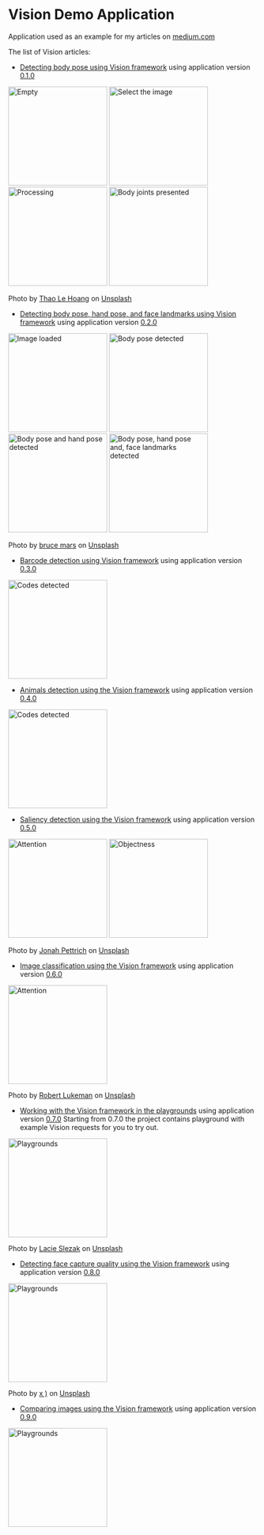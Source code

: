 # Vision Demo Application
Application used as an example for my articles on [medium.com](https://medium.com/@kamil.tustanowski)

The list of Vision articles:

- [Detecting body pose using Vision framework](https://medium.com/@kamil.tustanowski/detecting-body-pose-using-vision-framework-caba5435796a) using application version [0.1.0](https://github.com/ktustanowski/visiondemo/releases/tag/v0.1.0)

<img src="Images/1.empty.png" alt="Empty" width="200"/> <img src="Images/2.select.image.png" alt="Select the image" width="200"/> <img src="Images/3.processing.png" alt="Processing" width="200"/> <img src="Images/4.joints.visible.png" alt="Body joints presented" width="200"/>

Photo by [Thao Le Hoang](https://unsplash.com/@h4x0r3?utm_source=unsplash&utm_medium=referral&utm_content=creditCopyText) on [Unsplash](https://unsplash.com)

- [Detecting body pose, hand pose, and face landmarks using Vision framework](https://medium.com/@kamil.tustanowski/detecting-body-pose-hand-pose-and-face-landmarks-using-vision-framework-645dc62c4b93) using application version [0.2.0](https://github.com/ktustanowski/visiondemo/releases/tag/v0.2.0)

<img src="Images/v020_1.png" alt="Image loaded" width="200"/> <img src="Images/v020_2.png" alt="Body pose detected" width="200"/> <img src="Images/v020_3.png" alt="Body pose and hand pose detected" width="200"/> <img src="Images/v020_4.png" alt="Body pose, hand pose and, face landmarks detected" width="200"/>

Photo by [bruce mars](https://unsplash.com/@brucemars?utm_source=unsplash&utm_medium=referral&utm_content=creditCopyText) on [Unsplash](https://unsplash.com)

- [Barcode detection using Vision framework](https://medium.com/@kamil.tustanowski/barcode-detection-using-vision-framework-b5ce55b82c4e) using application version [0.3.0](https://github.com/ktustanowski/visiondemo/releases/tag/v0.3.0)
<img src="Images/v030.png" alt="Codes detected" width="200"/>

- [Animals detection using the Vision framework](https://medium.com/@kamil.tustanowski/animals-detection-using-the-vision-framework-1a755fbc639f) using application version [0.4.0](https://github.com/ktustanowski/visiondemo/releases/tag/v0.4.0)
<img src="Images/v040.PNG" alt="Codes detected" width="200"/>

- [Saliency detection using the Vision framework](https://medium.com/@kamil.tustanowski/saliency-detection-using-the-vision-framework-d53a38e4ccaa) using application version [0.5.0](https://github.com/ktustanowski/visiondemo/releases/tag/v0.5.0)

<img src="Images/v050_attention.PNG" alt="Attention" width="200"/> <img src="Images/v050_objectness.PNG" alt="Objectness" width="200"/>

Photo by [Jonah Pettrich](https://unsplash.com/@jonah_jpg?utm_source=unsplash&utm_medium=referral&utm_content=creditCopyText) on [Unsplash](https://unsplash.com)

- [Image classification using the Vision framework](https://medium.com/@kamil.tustanowski/image-classification-using-the-vision-framework-3cac0ab6f399) using application version [0.6.0](https://github.com/ktustanowski/visiondemo/releases/tag/v0.6.0)

<img src="Images/v060.PNG" alt="Attention" width="200"/>

Photo by [Robert Lukeman](https://unsplash.com/@robertlukeman?utm_source=unsplash&utm_medium=referral&utm_content=creditCopyText) on [Unsplash](https://unsplash.com)

- [Working with the Vision framework in the playgrounds](https://medium.com/@kamil.tustanowski/working-with-the-vision-framework-in-the-playgrounds-b036189e1dae) using application version [0.7.0](https://github.com/ktustanowski/visiondemo/releases/tag/v0.7.0)
Starting from 0.7.0 the project contains playground with example Vision requests for you to try out.  

<img src="Images/v070.png" alt="Playgrounds" width="200"/>

Photo by [Lacie Slezak](https://unsplash.com/@nbb_photos) on [Unsplash](https://unsplash.com)

- [Detecting face capture quality using the Vision framework](https://medium.com/@kamil.tustanowski/detecting-face-capture-quality-using-the-vision-framework-e94af66f31e3) using application version [0.8.0](https://github.com/ktustanowski/visiondemo/releases/tag/v0.8.0)

<img src="Images/v080.PNG" alt="Playgrounds" width="200"/>

Photo by [x )](https://unsplash.com/@speckfechta) on [Unsplash](https://unsplash.com)

- [Comparing images using the Vision framework](https://medium.com/@kamil.tustanowski/comparing-images-using-the-vision-framework-ff13291901ff) using application version [0.9.0](https://github.com/ktustanowski/visiondemo/releases/tag/v0.9.0)

<img src="Images/v090.png" alt="Playgrounds" width="200"/>
